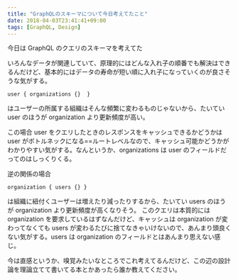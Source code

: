 ```yaml
---
title: "GraphQLのスキーマについて今日考えてたこと"
date: 2018-04-03T23:41:41+09:00
tags: [GraphQL, Design]
---
```


今日は GraphQL のクエリのスキーマを考えてた

いろんなデータが関連していて、原理的にはどんな入れ子の順番でも解決はできるんだけど、基本的にはデータの寿命が短い順に入れ子になっていくのが良さそうな気がする。

```
user { organizations {}  }
```

はユーザーの所属する組織はそんな頻繁に変わるものじゃないから、たいてい user のほうが organization より更新頻度が高い。

この場合 user をクエリしたときのレスポンスをキャッシュできるかどうかは user がボトルネックになる==ルートレベルなので、キャッシュ可能かどうかがわかりやすい気がする。なんというか、organizations は user のフィールドだってのはしっくりくる。

逆の関係の場合

```
organization { users {} }
```

は組織に紐付くユーザーは増えたり減ったりするから、たいてい users のほうが organization より更新頻度が高くなりそう。
このクエリは本質的には organization を要求しているはずなんだけど、キャッシュは organization が変わってなくても users が変わるたびに捨てなきゃいけないので、あんまり頭良くない気がする。users は organization のフィールドとはあんまり思えない感じ。

今は直感というか、嗅覚みたいなところでこれ考えてるんだけど、この辺の設計論を理論立てて書いてる本とかあったら誰か教えてください。
